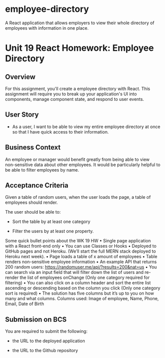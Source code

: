 # employee-directory
A React application that allows employers to view their whole directory of employees with information in one place.

# Unit 19 React Homework: Employee Directory

## Overview

For this assignment, you'll create a employee directory with React. This assignment will require you to break up your application's UI into components, manage component state, and respond to user events.

## User Story

* As a user, I want to be able to view my entire employee directory at once so that I have quick access to their information.

## Business Context

An employee or manager would benefit greatly from being able to view non-sensitive data about other employees. It would be particularly helpful to be able to filter employees by name.

## Acceptance Criteria

Given a table of random users, when the user loads the page, a table of employees should render. 

The user should be able to:

  * Sort the table by at least one category

  * Filter the users by at least one property.
  
Some quick bullet points about the WK 19 HW 
• Single page application with a React front-end only
• You can use Classes or Hooks
• Deployed to GitHub pages and not Heroku. (We’ll start the full MERN stack deployed to Heroku next week).
• Page loads a table of x amount of employees
• Table renders non-sensitive employee information
• An example API that returns 200 random users: https://randomuser.me/api/?results=200&nat=us
• You can search via an input field that will filter down the list of users and re-render the list of employees onChange (Only one category required for filtering)
• You can also click on a column header and sort the entire list ascending or descending based on the column you click (Only one category sort is required)
• The solution has five columns but it’s up to you on how many and what columns. Columns used: Image of employee, Name, Phone, Email, Date of Birth


## Submission on BCS

You are required to submit the following:

* the URL to the deployed application

* the URL to the Github repository


